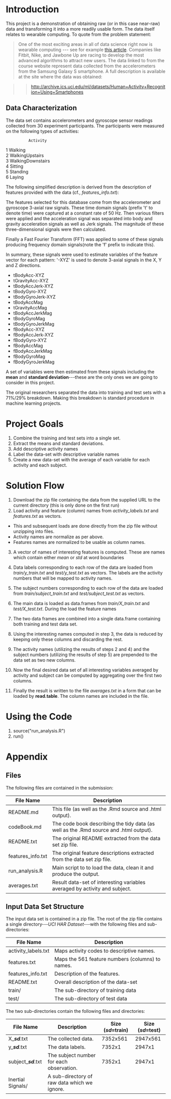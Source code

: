 


# Introduction
This project is a demonstration of obtaining raw (or in this case near-raw) data
and transforming it into a more readily usable form. The data itself relates to
wearable computing. To quote from the problem statement:

>One of the most exciting areas in all of data science right now is wearable
>computing --- see for example
>[this article](http://www.insideactivitytracking.com/data-science-activity-tracking-and-the-battle-for-the-worlds-top-sports-brand/).
>Companies like Fitbit, Nike, and Jawbone Up are racing to develop the most
>advanced algorithms to attract new users. The data linked to from the course
>website represent data collected from the accelerometers from the
>Samsung Galaxy S smartphone. A full description is available at the site where
>the data was obtained: 
>

>>http://archive.ics.uci.edu/ml/datasets/Human+Activity+Recognition+Using+Smartphones 


## Data Characterization
The data set contains accelerometers and gyroscope sensor readings collected from
30 experiment participants. The participants were measured on the following types
of activities: 

              Activity
1 Walking             
2 WalkingUpstairs     
3 WalkingDownstairs   
4 Sitting             
5 Standing            
6 Laying              

The following simplified description is derived from the description of features
provided with the data (cf., *features_info.txt*):

The features selected for this database come from the accelerometer and gyroscope
3-axial raw signals. These time domain signals
(prefix 't' to denote time) were captured at a constant rate of 50 Hz.
Then various filters were applied and the acceleration signal was separated
into body and gravity acceleration signals as well as Jerk signals. The magnitude of
these three-dimensional signals were then calculated. 

Finally a Fast Fourier Transform (FFT) was applied to some of these signals
producing frequency domain signals(note the 'f' prefix to indicate this). 

In summary, these signals were used to estimate variables of the feature vector
for each pattern: '-XYZ' is used to denote 3-axial signals in the
X, Y and Z directions.

* tBodyAcc-XYZ
* tGravityAcc-XYZ
* tBodyAccJerk-XYZ
* tBodyGyro-XYZ
* tBodyGyroJerk-XYZ
* tBodyAccMag
* tGravityAccMag
* tBodyAccJerkMag
* tBodyGyroMag
* tBodyGyroJerkMag
* fBodyAcc-XYZ
* fBodyAccJerk-XYZ
* fBodyGyro-XYZ
* fBodyAccMag
* fBodyAccJerkMag
* fBodyGyroMag
* fBodyGyroJerkMag

A set of variables were then estimated from these signals including the **mean**
and **standard deviation**---these are the only ones we are going to consider
in this project.

The original researchers separated the data into training and test sets with a
71%/29% breakdown. Making this breakdown is standard procedure
in machine learning projects.

# Project Goals

1. Combine the training and test sets into a single set.
2. Extract the means and standard deviations.
3. Add descriptive activity names
4. Label the data-set with descriptive variable names
5. Create a new data-set with the average of each variable for each activity and
   each subject.
   
# Solution Flow

1. Download the zip file containing the data from the supplied URL to the current
   directory (this is only done on the first run)
2. Load activity and feature (column) names from *activity_labels.txt* and *features.txt* as vectors.
 + This and subsequent loads are done directly from the zip file without unzipping into files.
 + Activity names are normalize as per above.
 + Features names are normalized to be usable as column names.
3. A vector of names of interesting features is computed. These are names
   which contain either *mean* or *std* at word boundaries
4. Data labels corresponding to each row of the data are loaded from
   *train/y_train.txt* and *test/y_test.txt* as vectors.
   The labels are the activity numbers that will be mapped to activity names.
5. The subject numbers corresponding to each row of the data are loaded from
   *train/subject_train.txt* and *test/subject_test.txt* as vectors.
6. The main data is loaded as data.frames from
   *train/X_train.txt* and *test/X_test.txt*. During the load the feature names
   
7. The two data frames are combined into a single data.frame containing both
   training and test data set.
8. Using the interesting names computed in step 3, the data is reduced by
   keeping only these columns and discarding the rest.
9. The activity names (utilizing the results of steps 2 and 4) and the subject
   numbers (utilizing the results of step 5) are prepended to the data set
   as two new columns.
10. Now the final desired data set of all interesting variables averaged by
    activity and subject can be computed by aggregating over the first two
    columns.
11. Finally the result is written to the file *averages.txt* in a form that
    can be loaded by **read.table**. The column names are included in the file.
    
# Using the Code
1. source("run_analysis.R")
2. run()

# Appendix

## Files

The following files are contained in the submission:

File Name        | Description
---------------- | --------------------------------------------
README.md        | This file (as well as the .Rmd source and .html output).
codeBook.md      | The code book describing the tidy data (as well as the .Rmd source and .html output).
README.txt       | The original README extracted from the data set zip file.
features_info.txt| The original feature descriptions extracted from the data set zip file.
run_analysis.R   | Main script to to load the data, clean it and produce the output.
averages.txt     | Result data-set of interesting variables averaged by activity and subject.

## Input Data Set Structure

The input data set is contained in a zip file. The root of the zip file contains
a single directory---*UCI HAR Dataset*---with the following files and sub-directories:


File Name           | Description
------------------- | ----------------------------------
activity_labels.txt | Maps activity codes to descriptive names.
features.txt        | Maps the 561 feature numbers (columns) to names.
features_info.txt   | Description of the features.
README.txt          | Overall description of the data-set
train/              | The sub-directory of training data 
test/               | The sub-directory of test data

The two sub-directories contain the following files and directories:

File Name               | Description | Size (***sd***=train) | Size (***sd***=test)
----------------------- | ----------- | --------------------- | --------------------
X_***sd***.txt          | The collected data. | 7352x561 | 2947x561
y_***sd***.txt          | The data labels. | 7352x1 | 2947x1
subject_***sd***.txt    | The subject number for each observation. | 7352x1 | 2947x1
Inertial Signals/       | A sub-directory of raw data which we ignore. |                 |
